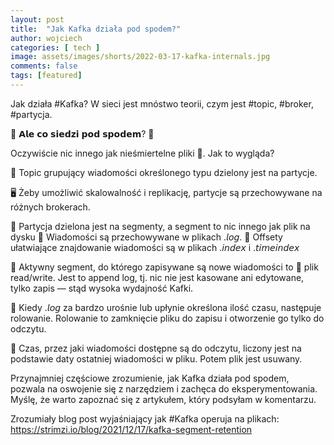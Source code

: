 ```yaml
---
layout: post
title:  "Jak Kafka działa pod spodem?"
author: wojciech
categories: [ tech ]
image: assets/images/shorts/2022-03-17-kafka-internals.jpg
comments: false
tags: [featured]
---
```

Jak działa #Kafka? W sieci jest mnóstwo teorii, czym jest #topic, #broker, #partycja.

🤔 𝗔𝗹𝗲 𝗰𝗼 𝘀𝗶𝗲𝗱𝘇𝗶 𝗽𝗼𝗱 𝘀𝗽𝗼𝗱𝗲𝗺? 🤔

Oczywiście nic innego jak nieśmiertelne pliki 📂. Jak to wygląda?

📨 Topic grupujący wiadomości określonego typu dzielony jest na partycje.

🖥️ Żeby umożliwić skalowalność i replikację, partycje są przechowywane na różnych brokerach.

💽 Partycja dzielona jest na segmenty, a segment to nic innego jak plik na dysku
📂 Wiadomości są przechowywane w plikach .𝘭𝘰𝘨.
📂 Offsety ułatwiające znajdowanie wiadomości są w plikach .𝘪𝘯𝘥𝘦𝘹 i .𝘵𝘪𝘮𝘦𝘪𝘯𝘥𝘦𝘹

💽 Aktywny segment, do którego zapisywane są nowe wiadomości to 📂 plik read/write. Jest to append log, tj. nic nie jest
kasowane ani edytowane, tylko zapis — stąd wysoka wydajność Kafki.

📂 Kiedy .𝘭𝘰𝘨 za bardzo urośnie lub upłynie określona ilość czasu, następuje rolowanie. Rolowanie to zamknięcie pliku
do zapisu i otworzenie go tylko do odczytu.

💽 Czas, przez jaki wiadomości dostępne są do odczytu, liczony jest na podstawie daty ostatniej wiadomości w pliku.
Potem plik jest usuwany.

Przynajmniej częściowe zrozumienie, jak Kafka działa pod spodem, pozwala na oswojenie się z narzędziem i zachęca do
eksperymentowania. Myślę, że warto zapoznać się z artykułem, który podsyłam w komentarzu.

Zrozumiały blog post wyjaśniający jak #Kafka operuja na plikach: https://strimzi.io/blog/2021/12/17/kafka-segment-retention


